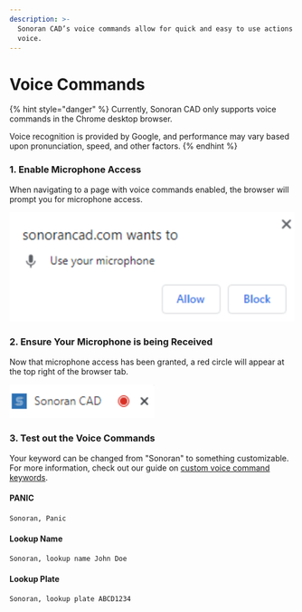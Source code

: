 ```yaml
---
description: >-
  Sonoran CAD’s voice commands allow for quick and easy to use actions via
  voice.
---
```


# Voice Commands

{% hint style="danger" %}
Currently, Sonoran CAD only supports voice commands in the Chrome desktop browser. 

Voice recognition is provided by Google, and performance may vary based upon pronunciation, speed, and other factors.
{% endhint %}

### 1. Enable Microphone Access

When navigating to a page with voice commands enabled, the browser will prompt you for microphone access.

![Enable microphone access](../../.gitbook/assets/voice_allow.png)

### 2. Ensure Your Microphone is being Received

Now that microphone access has been granted, a red circle will appear at the top right of the browser tab.

![A red, blinking light appears in the browser tab](../../.gitbook/assets/voice_red.png)

### 3. Test out the Voice Commands

Your keyword can be changed from "Sonoran" to something customizable. For more information, check out our guide on [custom voice command keywords](../customization/community-branding-and-info.md).

#### PANIC

```text
Sonoran, Panic
```

#### Lookup Name

```text
Sonoran, lookup name John Doe
```

#### Lookup Plate

```text
Sonoran, lookup plate ABCD1234
```



